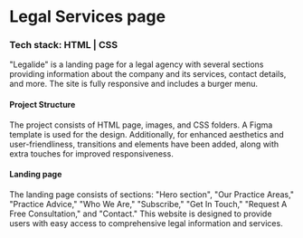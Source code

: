 # Legal Services page

### Tech stack: HTML | CSS

"Legalide" is a landing page for a legal agency with several sections providing information about the company and its services, contact details, and more. The site is fully responsive and includes a burger menu.

#### Project Structure

The project consists of HTML page, images, and CSS folders. A Figma template is used for the design. Additionally, for enhanced aesthetics and user-friendliness, transitions and elements have been added, along with extra touches for improved responsiveness.

#### Landing page

The landing page consists of sections: "Hero section", "Our Practice Areas," "Practice Advice," "Who We Are," "Subscribe," "Get In Touch," "Request A Free Consultation," and "Contact." This website is designed to provide users with easy access to comprehensive legal information and services.
